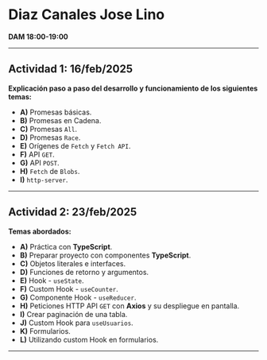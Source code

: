 # **Diaz Canales Jose Lino**
**DAM 18:00-19:00**

---

## **Actividad 1: 16/feb/2025**

**Explicación paso a paso del desarrollo y funcionamiento de los siguientes temas:**

- **A)** Promesas básicas.
- **B)** Promesas en Cadena.
- **C)** Promesas `All`.
- **D)** Promesas `Race`.
- **E)** Orígenes de `Fetch` y `Fetch API`.
- **F)** API `GET`.
- **G)** API `POST`.
- **H)** `Fetch` de `Blobs`.
- **I)** `http-server`.

---

## **Actividad 2: 23/feb/2025**

**Temas abordados:**

- **A)** Práctica con **TypeScript**.
- **B)** Preparar proyecto con componentes **TypeScript**.
- **C)** Objetos literales e interfaces.
- **D)** Funciones de retorno y argumentos.
- **E)** Hook - `useState`.
- **F)** Custom Hook - `useCounter`.
- **G)** Componente Hook - `useReducer`.
- **H)** Peticiones HTTP API `GET` con **Axios** y su despliegue en pantalla.
- **I)** Crear paginación de una tabla.
- **J)** Custom Hook para `useUsuarios`.
- **K)** Formularios.
- **L)** Utilizando custom Hook en formularios.

---

